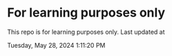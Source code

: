 # For learning purposes only
This repo is for learning purposes only.
Last updated at

Tuesday, May 28, 2024 1:11:20 PM

